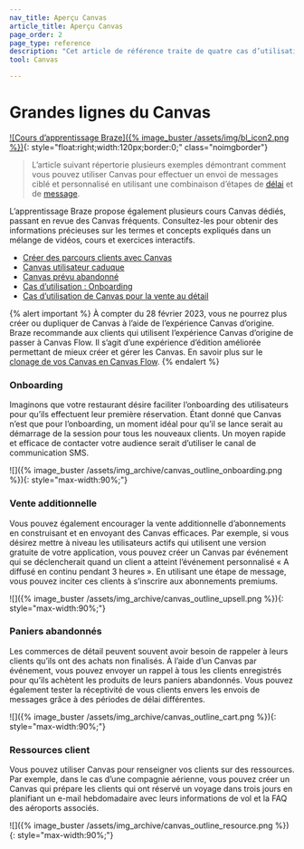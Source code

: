 ```yaml
---
nav_title: Aperçu Canvas
article_title: Aperçu Canvas
page_order: 2
page_type: reference
description: "Cet article de référence traite de quatre cas d’utilisation Canvas utiles."
tool: Canvas

---
```


# Grandes lignes du Canvas

[![Cours d’apprentissage Braze]({% image_buster /assets/img/bl_icon2.png %})](https://learning.braze.com/page/courses){: style="float:right;width:120px;border:0;" class="noimgborder"}

> L’article suivant répertorie plusieurs exemples démontrant comment vous pouvez utiliser Canvas pour effectuer un envoi de messages ciblé et personnalisé en utilisant une combinaison d’étapes de [délai]({{site.baseurl}}/user_guide/engagement_tools/canvas/canvas_components/delay_step/) et de [message]({{site.baseurl}}/user_guide/engagement_tools/canvas/canvas_components/message_step/).

L’apprentissage Braze propose également plusieurs cours Canvas dédiés, passant en revue des Canvas fréquents. Consultez-les pour obtenir des informations précieuses sur les termes et concepts expliqués dans un mélange de vidéos, cours et exercices interactifs. 
- [Créer des parcours clients avec Canvas](https://learning.braze.com/canvas-course)
- [Canvas utilisateur caduque](https://learning.braze.com/lapsed-user-canvas)
- [Canvas prévu abandonné](https://learning.braze.com/abandoned-intent-canvas)
- [Cas d’utilisation : Onboarding](https://learning.braze.com/onboarding-canvas)
- [Cas d’utilisation de Canvas pour la vente au détail](https://learning.braze.com/canvas-use-cases-for-retail)

{% alert important %}
À compter du 28 février 2023, vous ne pourrez plus créer ou dupliquer de Canvas à l’aide de l’expérience Canvas d’origine. Braze recommande aux clients qui utilisent l’expérience Canvas d’origine de passer à Canvas Flow. Il s’agit d’une expérience d’édition améliorée permettant de mieux créer et gérer les Canvas. En savoir plus sur le [clonage de vos Canvas en Canvas Flow]({{site.baseurl}}/user_guide/engagement_tools/canvas/managing_canvases/cloning_canvases/).
{% endalert %}

### Onboarding

Imaginons que votre restaurant désire faciliter l’onboarding des utilisateurs pour qu’ils effectuent leur première réservation. Étant donné que Canvas n’est que pour l’onboarding, un moment idéal pour qu’il se lance serait au démarrage de la session pour tous les nouveaux clients. Un moyen rapide et efficace de contacter votre audience serait d’utiliser le canal de communication SMS.

![]({% image_buster /assets/img_archive/canvas_outline_onboarding.png %}){: style="max-width:90%;"}

### Vente additionnelle

Vous pouvez également encourager la vente additionnelle d’abonnements en construisant et en envoyant des Canvas efficaces. Par exemple, si vous désirez mettre à niveau les utilisateurs actifs qui utilisent une version gratuite de votre application, vous pouvez créer un Canvas par événement qui se déclencherait quand un client a atteint l’événement personnalisé « A diffusé en continu pendant 3 heures ». En utilisant une étape de message, vous pouvez inciter ces clients à s’inscrire aux abonnements premiums.

![]({% image_buster /assets/img_archive/canvas_outline_upsell.png %}){: style="max-width:90%;"}

### Paniers abandonnés

Les commerces de détail peuvent souvent avoir besoin de rappeler à leurs clients qu’ils ont des achats non finalisés. À l’aide d’un Canvas par événement, vous pouvez envoyer un rappel à tous les clients enregistrés pour qu’ils achètent les produits de leurs paniers abandonnés. Vous pouvez également tester la réceptivité de vous clients envers les envois de messages grâce à des périodes de délai différentes.

![]({% image_buster /assets/img_archive/canvas_outline_cart.png %}){: style="max-width:90%;"}

### Ressources client

Vous pouvez utiliser Canvas pour renseigner vos clients sur des ressources. Par exemple, dans le cas d’une compagnie aérienne, vous pouvez créer un Canvas qui prépare les clients qui ont réservé un voyage dans trois jours en planifiant un e-mail hebdomadaire avec leurs informations de vol et la FAQ des aéroports associés.

![]({% image_buster /assets/img_archive/canvas_outline_resource.png %}){: style="max-width:90%;"}
